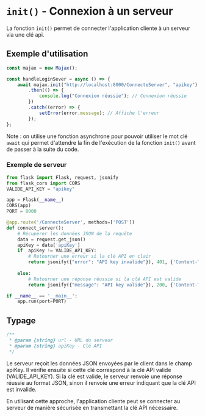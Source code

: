 # `init()` - Connexion à un serveur

La fonction `init()` permet de connecter l'application cliente à un serveur via une clé api.

## Exemple d'utilisation

```js
const majax = new Majax();

const handleLoginSever = async () => {
    await majax.init("http://localhost:8000/ConnecteServer", "apikey") // Connexion au serveur avec la clé api
        .then(() => {
            console.log("Connexion réussie"); // Connexion réussie
        })
        .catch((error) => {
            setError(error.message); // Affiche l'erreur
        });
};
```

Note : on utilise une fonction asynchrone pour pouvoir utiliser le mot clé `await` qui permet d'attendre la fin de l'exécution de la fonction `init()` avant de passer à la suite du code.

### Exemple de serveur

```python
from flask import Flask, request, jsonify
from flask_cors import CORS
VALIDE_API_KEY = "apikey"

app = Flask(__name__)
CORS(app)
PORT = 8000

@app.route('/ConnecteServer', methods=['POST'])
def connect_server():
    # Récupérer les données JSON de la requête
    data = request.get_json()
    apiKey = data['apiKey']
    if  apiKey != VALIDE_API_KEY:
        # Retourner une erreur si la clé API en clair
        return jsonify({"error": "API key invalide"}), 401, {'Content-Type': 'application/json'}
        
    else:
        # Retourner une réponse réussie si la clé API est valide
        return jsonify({"message": "API key valide"}), 200, {'Content-Type': 'application/json'}

if __name__ == '__main__':
    app.run(port=PORT)
```

## Typage

```js
/**
 * @param {string} url - URL du serveur
 * @param {string} apiKey - Clé API
 */
```

Le serveur reçoit les données JSON envoyées par le client dans le champ apiKey. Il vérifie ensuite si cette clé correspond à la clé API valide (VALIDE_API_KEY). Si la clé est valide, le serveur renvoie une réponse réussie au format JSON, sinon il renvoie une erreur indiquant que la clé API est invalide.

En utilisant cette approche, l'application cliente peut se connecter au serveur de manière sécurisée en transmettant la clé API nécessaire.